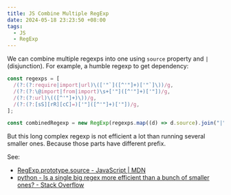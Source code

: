 ```yaml
---
title: JS Combine Multiple RegExp
date: 2024-05-18 23:23:50 +08:00
tags:
  - JS
  - RegExp
---
```


We can combine multiple regexps into one using `source` property and `|` (disjunction). For example, a humble regexp to get dependency:

```js
const regexps = [
  /(?:(?:require|import|url)\(['"`]([^'"]+)['"`]\))/g,
  /(?:(?:\@import|from|import)\s+['"]([^'"]+)['"])/g,
  /(?:(?:url)\(([^'"]+)\))/g,
  /(?:(?:[sS][rR][cC]=)['"]([^'"]+)['"])/g,
];

const combinedRegexp = new RegExp(regexps.map((d) => d.source).join("|"), "g");
```

But this long complex regexp is not efficient a lot than running several smaller ones. Because those parts have different prefix.

See:

- [RegExp.prototype.source - JavaScript | MDN](https://developer.mozilla.org/en-US/docs/Web/JavaScript/Reference/Global_Objects/RegExp/source)
- [python - Is a single big regex more efficient than a bunch of smaller ones? - Stack Overflow](https://stackoverflow.com/questions/45100310/is-a-single-big-regex-more-efficient-than-a-bunch-of-smaller-ones)

